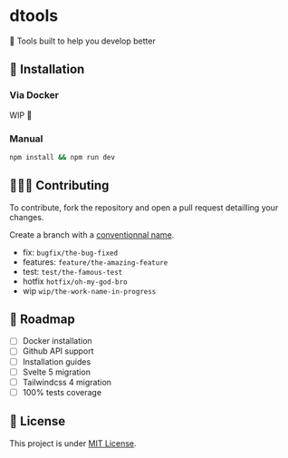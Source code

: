 # dtools

🌲 Tools built to help you develop better

## 🚀 Installation

### Via Docker

WIP 🚧

### Manual

```bash
npm install && npm run dev
```

## 🧑‍🤝‍🧑 Contributing

To contribute, fork the repository and open a pull request detailling your changes.

Create a branch with a [conventionnal name](https://tilburgsciencehub.com/building-blocks/collaborate-and-share-your-work/use-github/naming-git-branches/).

- fix: `bugfix/the-bug-fixed`
- features: `feature/the-amazing-feature`
- test: `test/the-famous-test`
- hotfix `hotfix/oh-my-god-bro`
- wip `wip/the-work-name-in-progress`

## 📌 Roadmap

- [ ] Docker installation
- [ ] Github API support
- [ ] Installation guides
- [ ] Svelte 5 migration
- [ ] Tailwindcss 4 migration
- [ ] 100% tests coverage

## 📑 License

This project is under [MIT License](LICENSE).

